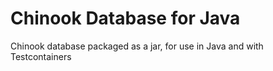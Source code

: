 # Chinook Database for Java

Chinook database packaged as a jar, for use in Java and with Testcontainers
